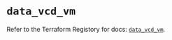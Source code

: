 # `data_vcd_vm`

Refer to the Terraform Registory for docs: [`data_vcd_vm`](https://registry.terraform.io/providers/vmware/vcd/3.10.0/docs/data-sources/vm).
